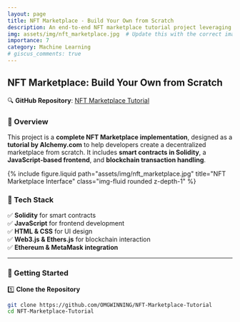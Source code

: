 ```yaml
---
layout: page
title: NFT Marketplace - Build Your Own from Scratch
description: An end-to-end NFT marketplace tutorial project leveraging JavaScript, Solidity, and blockchain transactions.
img: assets/img/nft_marketplace.jpg  # Update this with the correct image path
importance: 7
category: Machine Learning
# giscus_comments: true
---
```


## NFT Marketplace: Build Your Own from Scratch

🔍 **GitHub Repository**: [NFT Marketplace Tutorial](https://github.com/OMGWINNING/NFT-Marketplace-Tutorial)

### 🚀 Overview
This project is a **complete NFT Marketplace implementation**, designed as a **tutorial by Alchemy.com** to help developers create a decentralized marketplace from scratch. It includes **smart contracts in Solidity**, a **JavaScript-based frontend**, and **blockchain transaction handling**.

<div class="row justify-content-sm-center">
    <div class="col-sm-8 mt-3 mt-md-0">
        {% include figure.liquid path="assets/img/nft_marketplace.jpg" title="NFT Marketplace Interface" class="img-fluid rounded z-depth-1" %}
    </div>
</div>

### 🔹 Tech Stack
✅ **Solidity** for smart contracts  
✅ **JavaScript** for frontend development  
✅ **HTML & CSS** for UI design  
✅ **Web3.js & Ethers.js** for blockchain interaction  
✅ **Ethereum & MetaMask integration**  

---

### 📌 Getting Started
1️⃣ **Clone the Repository**  
   ```bash
   git clone https://github.com/OMGWINNING/NFT-Marketplace-Tutorial
   cd NFT-Marketplace-Tutorial
